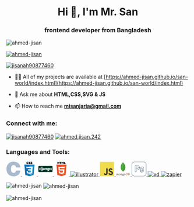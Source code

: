 <h1 align="center">Hi 👋, I'm Mr. San</h1>
<h3 align="center">frontend developer from Bangladesh</h3>

<p align="left"> <img src="https://komarev.com/ghpvc/?username=ahmed-jisan&label=Profile%20views&color=0e75b6&style=flat" alt="ahmed-jisan" /> </p>

<p align="left"> <a href="https://github.com/ryo-ma/github-profile-trophy"><img src="https://github-profile-trophy.vercel.app/?username=ahmed-jisan" alt="ahmed-jisan" /></a> </p>

<p align="left"> <a href="https://twitter.com/jisanah90877460" target="blank"><img src="https://img.shields.io/twitter/follow/jisanah90877460?logo=twitter&style=for-the-badge" alt="jisanah90877460" /></a> </p>

- 👨‍💻 All of my projects are available at [https://ahmed-jisan.github.io/san-world/index.html](https://ahmed-jisan.github.io/san-world/index.html)

- 💬 Ask me about **HTML,CSS,SVG & JS**

- 📫 How to reach me **misanjaria@gmail.com**

<h3 align="left">Connect with me:</h3>
<p align="left">
<a href="https://twitter.com/jisanah90877460" target="blank"><img align="center" src="https://cdn.jsdelivr.net/npm/simple-icons@3.0.1/icons/twitter.svg" alt="jisanah90877460" height="30" width="40" /></a>
<a href="https://fb.com/ahmed.jisan.242" target="blank"><img align="center" src="https://cdn.jsdelivr.net/npm/simple-icons@3.0.1/icons/facebook.svg" alt="ahmed.jisan.242" height="30" width="40" /></a>
</p>

<h3 align="left">Languages and Tools:</h3>
<p align="left"> <a href="https://www.cprogramming.com/" target="_blank"> <img src="https://raw.githubusercontent.com/devicons/devicon/master/icons/c/c-original.svg" alt="c" width="40" height="40"/> </a> <a href="https://www.w3schools.com/css/" target="_blank"> <img src="https://raw.githubusercontent.com/devicons/devicon/master/icons/css3/css3-original-wordmark.svg" alt="css3" width="40" height="40"/> </a> <a href="https://www.djangoproject.com/" target="_blank"> <img src="https://raw.githubusercontent.com/devicons/devicon/master/icons/django/django-original.svg" alt="django" width="40" height="40"/> </a> <a href="https://www.w3.org/html/" target="_blank"> <img src="https://raw.githubusercontent.com/devicons/devicon/master/icons/html5/html5-original-wordmark.svg" alt="html5" width="40" height="40"/> </a> <a href="https://www.adobe.com/in/products/illustrator.html" target="_blank"> <img src="https://www.vectorlogo.zone/logos/adobe_illustrator/adobe_illustrator-icon.svg" alt="illustrator" width="40" height="40"/> </a> <a href="https://developer.mozilla.org/en-US/docs/Web/JavaScript" target="_blank"> <img src="https://raw.githubusercontent.com/devicons/devicon/master/icons/javascript/javascript-original.svg" alt="javascript" width="40" height="40"/> </a> <a href="https://www.mongodb.com/" target="_blank"> <img src="https://raw.githubusercontent.com/devicons/devicon/master/icons/mongodb/mongodb-original-wordmark.svg" alt="mongodb" width="40" height="40"/> </a> <a href="https://www.photoshop.com/en" target="_blank"> <img src="https://raw.githubusercontent.com/devicons/devicon/master/icons/photoshop/photoshop-line.svg" alt="photoshop" width="40" height="40"/> </a> <a href="https://www.adobe.com/products/xd.html" target="_blank"> <img src="https://cdn.worldvectorlogo.com/logos/adobe-xd.svg" alt="xd" width="40" height="40"/> </a> <a href="https://zapier.com" target="_blank"> <img src="https://www.vectorlogo.zone/logos/zapier/zapier-icon.svg" alt="zapier" width="40" height="40"/> </a> </p>

<p><img align="left" src="https://github-readme-stats.vercel.app/api/top-langs?username=ahmed-jisan&show_icons=true&locale=en&layout=compact" alt="ahmed-jisan" /></p>

<p>&nbsp;<img align="center" src="https://github-readme-stats.vercel.app/api?username=ahmed-jisan&show_icons=true&locale=en" alt="ahmed-jisan" /></p>

<p><img align="center" src="https://github-readme-streak-stats.herokuapp.com/?user=ahmed-jisan&" alt="ahmed-jisan" /></p>
